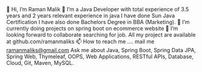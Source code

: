 👋 Hi, I’m Raman Malik
👀 I’m a Java Developer 
with total experience of 3.5 years and 2 years relevant experience in java
I have done Sun Java Certification
I have also done Bachelors Degree in BBA (Marketing).
🌱 I’m currently doing projects on spring boot on ecommerce website
💞️ I’m looking forward to collaborate searching for job.
All my project are available at github.com/ramanmaliks
📫 How to reach me .... mail me ramanmaliks@gmail.com
Ask me about Java, Spring Boot, Spring Data JPA, Spring Web, Thymeleaf, OOPS, Web Applications, RESTful APIs, Database, Cloud, Git, Maven, MySQL.

<!---
ramanmaliks/ramanmaliks is a ✨ special ✨ repository because its `README.md` (this file) appears on your GitHub profile.
You can click the Preview link to take a look at your changes
